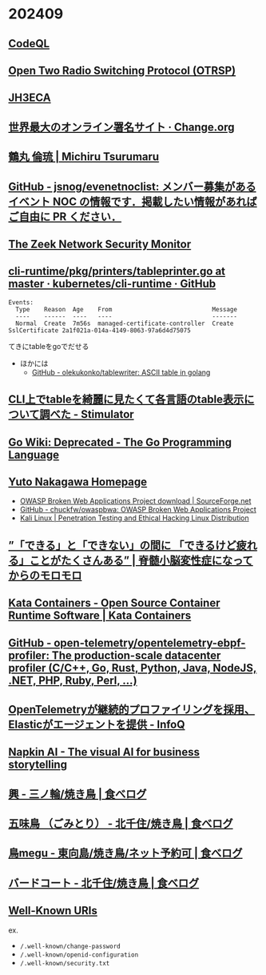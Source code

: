 # 202409

## [CodeQL](https://codeql.github.com/)

## [Open Two Radio Switching Protocol (OTRSP)](https://www.k1xm.org/OTRSP/OTRSP_Protocol.pdf)

## [JH3ECA](https://jh3eca.sakura.ne.jp/IF.html)

## [世界最大のオンライン署名サイト · Change.org](https://www.change.org/)

## [鶴丸 倫琉 | Michiru Tsurumaru](https://pr.sasakulab.com/)

## [GitHub - jsnog/evenetnoclist: メンバー募集があるイベント NOC の情報です．掲載したい情報があればご自由に PR ください．](https://github.com/jsnog/evenetnoclist)

## [The Zeek Network Security Monitor](https://zeek.org/)

## [cli-runtime/pkg/printers/tableprinter.go at master · kubernetes/cli-runtime · GitHub](https://github.com/kubernetes/cli-runtime/blob/master/pkg/printers/tableprinter.go)
```
Events:
  Type    Reason  Age    From                            Message
  ----    ------  ----   ----                            -------
  Normal  Create  7m56s  managed-certificate-controller  Create SslCertificate 2a1f021a-014a-4149-8063-97a6d4d75075
  ```
てきにtableをgoでだせる
- ほかには
  - [GitHub - olekukonko/tablewriter: ASCII table in golang](https://github.com/olekukonko/tablewriter)

## [CLI上でtableを綺麗に見たくて各言語のtable表示について調べた - Stimulator](https://vaaaaaanquish.hatenablog.com/entry/2018/05/03/231201)

## [Go Wiki: Deprecated - The Go Programming Language](https://go.dev/wiki/Deprecated)

## [Yuto Nakagawa Homepage](https://anya.jp/)
- [OWASP Broken Web Applications Project download | SourceForge.net](https://sourceforge.net/projects/owaspbwa/)
- [GitHub - chuckfw/owaspbwa: OWASP Broken Web Applications Project](https://github.com/chuckfw/owaspbwa)
- [Kali Linux | Penetration Testing and Ethical Hacking Linux Distribution](https://www.kali.org/)

## [”「できる」と「できない」の間に 「できるけど疲れる」ことがたくさんある” | 脊髄小脳変性症になってからのモロモロ](https://ameblo.jp/au81/entry-12824185142.html)

## [Kata Containers - Open Source Container Runtime Software | Kata Containers](https://katacontainers.io/)

## [GitHub - open-telemetry/opentelemetry-ebpf-profiler: The production-scale datacenter profiler (C/C++, Go, Rust, Python, Java, NodeJS, .NET, PHP, Ruby, Perl, ...)](https://github.com/open-telemetry/opentelemetry-ebpf-profiler)

## [OpenTelemetryが継続的プロファイリングを採用、Elasticがエージェントを提供 - InfoQ](https://www.infoq.com/jp/news/2024/09/otel-continuousprofiling-elastic/)

## [Napkin AI - The visual AI for business storytelling](https://www.napkin.ai/)

## [興 - 三ノ輪/焼き鳥 | 食べログ](https://tabelog.com/tokyo/A1324/A132401/13115926/)

## [五味鳥 （ごみとり） - 北千住/焼き鳥 | 食べログ](https://tabelog.com/tokyo/A1324/A132402/13064836/)

## [鳥megu - 東向島/焼き鳥/ネット予約可 | 食べログ](https://tabelog.com/tokyo/A1312/A131203/13236638/)

## [バードコート - 北千住/焼き鳥 | 食べログ](https://tabelog.com/tokyo/A1324/A132402/13003769/)

## [Well-Known URIs](https://www.iana.org/assignments/well-known-uris/well-known-uris.xhtml)
ex.
- `/.well-known/change-password`
- `/.well-known/openid-configuration`
- `/.well-known/security.txt`

